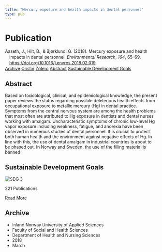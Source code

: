```yaml
---
title: "Mercury exposure and health impacts in dental personnel"
type: pub
---
```

<h1>Publication</h1>
<article id="csl-bib-container-JSTAZS2A" class="csl-bib-container">
  <div class="csl-bib-body" style="line-height: 1.35; padding-left: 1em; text-indent:-1em;">
  <div class="csl-entry">Aaseth, J., Hilt, B., &amp; Bj&#xF8;rklund, G. (2018). Mercury exposure and health impacts in dental personnel. <i>Environmental Research</i>, <i>164</i>, 65&#x2013;69. <a href="https://doi.org/10.1016/j.envres.2018.02.019">https://doi.org/10.1016/j.envres.2018.02.019</a></div>
</div>
  <div class="csl-bib-buttons">
    <a href="#taxonomy-article-JSTAZS2A" class="csl-bib-button">Archive</a>
    <a href="https://app.cristin.no/results/show.jsf?id=1574254" alt="Cristin URL" class="csl-bib-button">Cristin</a>
    <a href="http://zotero.org/groups/5022929/items/JSTAZS2A" alt="Zotero URL" class="csl-bib-button">Zotero</a>
    <a href="#abstract-article-JSTAZS2A" class="csl-bib-button">Abstract</a>
    <a href="#sdg-article-JSTAZS2A" class="csl-bib-button">Sustainable Development Goals</a>
  </div>
  <div id="csl-bib-meta-container-JSTAZS2A"></div>
</article>
<div id="csl-bib-meta-JSTAZS2A" class="csl-bib-meta">
  <article id="abstract-article-JSTAZS2A" class="abstract-article">
    <h1>Abstract</h1>
    Based on toxicological, clinical, and epidemiological knowledge, the present paper reviews the status regarding possible deleterious health effects from occupational exposure to metallic mercury (Hg) in dental practice. Symptoms from the central nervous system are among the health problems that most often are attributed to Hg exposure in dentists and dental nurses working with amalgam. Uncharacteristic symptoms of chronic low-level Hg vapor exposure including weakness, fatigue, and anorexia have been observed in numerous studies of dental personnel. It is crucial to protect both human health and the environment against negative effects of Hg. In line with this, the use of dental amalgam in industrial countries is about to be phased out. In Norway and Sweden, the use of the filling material is banned
  </article>
  <article id="sdg-article-JSTAZS2A" class="sdg-article">
    <h1>Sustainable Development Goals</h1>
    <div class="sdg-container"><div id="sdg3" class="sdg">
<img src="{{< params subfolder >}}images/sdg/sdg03_en.png" class="image" alt="SDG 3">
<div class="sdg-overlay">
<p class="sdg-publication-count"><span>221</span> Publications</p>
<p><a href="https://sdgs.un.org/goals/goal3" class="sdg-read-more">Read More</a></p>
</div>
</div></div>
  </article>
  <article id="taxonomy-article-JSTAZS2A" class="taxonomy-article">
    <h1>Archive</h1>
    <ul>
      <li>Inland Norway University of Applied Sciences</li>
      <li>Faculty of Social and Health Sciences</li>
      <li>Department of Health and Nursing Sciences</li>
      <li>2018</li>
      <li>March</li>
    </ul>
  </article>
</div>
